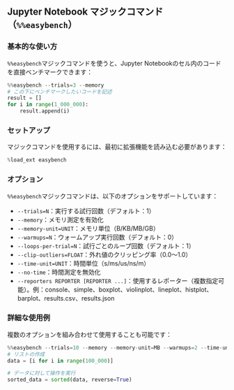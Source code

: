 ## Jupyter Notebook マジックコマンド（`%%easybench`）

### 基本的な使い方

`%%easybench`マジックコマンドを使うと、Jupyter Notebookのセル内のコードを直接ベンチマークできます：

```python
%%easybench --trials=3 --memory
# この下にベンチマークしたいコードを記述
result = []
for i in range(1_000_000):
    result.append(i)
```

### セットアップ

マジックコマンドを使用するには、最初に拡張機能を読み込む必要があります：

```python
%load_ext easybench
```

### オプション

`%%easybench`マジックコマンドは、以下のオプションをサポートしています：

- `--trials=N`：実行する試行回数（デフォルト：1）
- `--memory`：メモリ測定を有効化
- `--memory-unit=UNIT`：メモリ単位（B/KB/MB/GB）
- `--warmups=N`：ウォームアップ実行回数（デフォルト：0）
- `--loops-per-trial=N`：試行ごとのループ回数（デフォルト：1）
- `--clip-outliers=FLOAT`：外れ値のクリッピング率（0.0〜1.0）
- `--time-unit=UNIT`：時間単位（s/ms/us/ns/m）
- `--no-time`：時間測定を無効化
- `--reporters REPORTER [REPORTER ...]`：使用するレポーター（複数指定可能）。例：console、simple、boxplot、violinplot、lineplot、histplot、barplot、results.csv、results.json

### 詳細な使用例

複数のオプションを組み合わせて使用することも可能です：

```python
%%easybench --trials=10 --memory --memory-unit=MB --warmups=2 --time-unit=ms --reporters lineplot console
# リストの作成
data = [i for i in range(100_000)]

# データに対して操作を実行
sorted_data = sorted(data, reverse=True)
```
